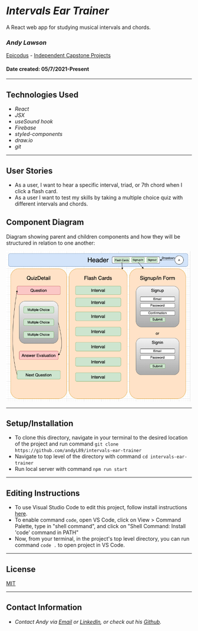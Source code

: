 # _Intervals Ear Trainer_
A React web app for studying musical intervals and chords.

### _**Andy Lawson**_

[Epicodus](https://www.epicodus.com/) - [Independent Capstone Projects](https://www.learnhowtoprogram.com/react/independent-capstone-projects)


#### Date created: 05/7/2021-Present

---

## Technologies Used

* _React_
* _JSX_
* _useSound hook_
* _Firebase_
* _styled-components_
* _draw.io_
* _git_

---

## User Stories

* As a user, I want to hear a specific interval, triad, or 7th chord when I click a flash card.
* As a user I want to test my skills by taking a multiple choice quiz with different intervals and chords.

## Component Diagram
Diagram showing parent and children components and how they will be structured in relation to one another:
<div><img src="src/img/diagram.png" alt="Component Diagram" width = 500 ></div>

---

## Setup/Installation

* To clone this directory, navigate in your terminal to the desired location of the project and run command `git clone https://github.com/andyL89/intervals-ear-trainer`
* Navigate to top level of the directory with command `cd intervals-ear-trainer`
* Run local server with command `npm run start`

---

## Editing Instructions

* To use Visual Studio Code to edit this project, follow install instructions [here](https://code.visualstudio.com/).
* To enable command `code`, open VS Code, click on View > Command Palette, type in "shell command", and click on "Shell Command: Install 'code' command in PATH"
* Now, from your terminal, in the project's top level directory, you can run command `code .` to open project in VS Code.

---

## License

[MIT](LICENSE.txt)

---

## Contact Information

* _Contact Andy via [Email](mailto:alawson89@gmail.com) or [LinkedIn](https://www.linkedin.com/in/andrew-lawson-dev/), or check out his [Github](https://github.com/andyL89)._